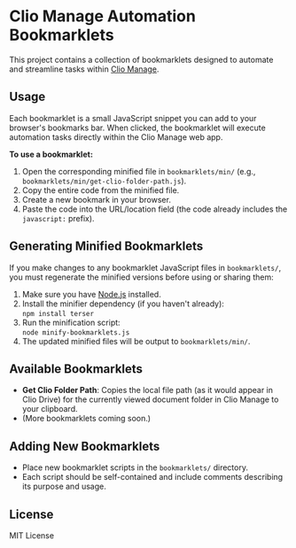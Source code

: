 # Clio Manage Automation Bookmarklets

This project contains a collection of bookmarklets designed to automate and streamline tasks within [Clio Manage](https://app.clio.com).

## Usage

Each bookmarklet is a small JavaScript snippet you can add to your browser's bookmarks bar. When clicked, the bookmarklet will execute automation tasks directly within the Clio Manage web app.

**To use a bookmarklet:**
1. Open the corresponding minified file in `bookmarklets/min/` (e.g., `bookmarklets/min/get-clio-folder-path.js`).
2. Copy the entire code from the minified file.
3. Create a new bookmark in your browser.
4. Paste the code into the URL/location field (the code already includes the `javascript:` prefix).

## Generating Minified Bookmarklets

If you make changes to any bookmarklet JavaScript files in `bookmarklets/`, you must regenerate the minified versions before using or sharing them:

1. Make sure you have [Node.js](https://nodejs.org/) installed.
2. Install the minifier dependency (if you haven't already):  
   `npm install terser`
3. Run the minification script:  
   `node minify-bookmarklets.js`
4. The updated minified files will be output to `bookmarklets/min/`.

## Available Bookmarklets

- **Get Clio Folder Path**: Copies the local file path (as it would appear in Clio Drive) for the currently viewed document folder in Clio Manage to your clipboard.
- (More bookmarklets coming soon.)

## Adding New Bookmarklets

- Place new bookmarklet scripts in the `bookmarklets/` directory.
- Each script should be self-contained and include comments describing its purpose and usage.

## License

MIT License

